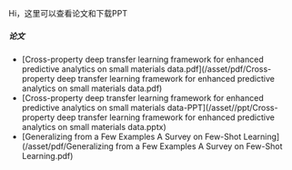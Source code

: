 Hi，这里可以查看论文和下载PPT


##### 论文

- [Cross-property deep transfer learning framework for enhanced predictive analytics on small materials data.pdf](/asset/pdf/Cross-property deep transfer learning framework for enhanced predictive analytics on small materials data.pdf)
- [Cross-property deep transfer learning framework for enhanced predictive analytics on small materials data-PPT](/asset//ppt/Cross-property deep transfer learning framework for enhanced predictive analytics on small materials data.pptx)
- [Generalizing from a Few Examples A Survey on Few-Shot Learning](/asset/pdf/Generalizing from a Few Examples A Survey on Few-Shot Learning.pdf)

